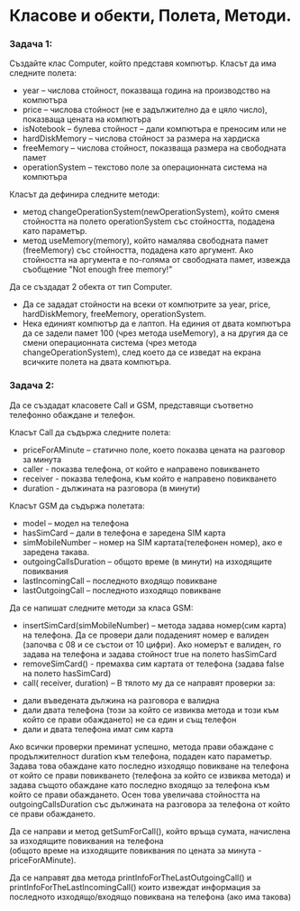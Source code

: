 # Класове и обекти, Полета, Методи.

### Задача 1:
Създайте клас Computer, който представя компютър. Класът да има следните полета:

* year – числова стойност, показваща година на производство на компютъра
* price – числова стойност (не е задължително да е цяло число), показваща цената на компютъра
* isNotebook – булева стойност – дали компютъра е преносим или не
* hardDiskMemory – числова стойност за размера на хардиска
* freeMemory – числова стойност, показваща размера на свободната памет
* operationSystem – текстово поле за операционната система на компютъра

Класът да дефинира следните методи:

- метод  changeOperationSystem(newOperationSystem), който сменя стойността на полето operationSystem със стойността, подадена като параметър.
- метод  useMemory(memory), който намалява свободната памет (freeMemory) със стойността, подадена като аргумент.
Ако стойността на аргумента е по-голяма от свободната памет, извежда съобщение "Not enough free memory!"

Да се създадат 2 обекта от тип Computer.

* Да се зададат стойности на всеки от компютрите за year, price, hardDiskMemory, freeMemory, operationSystem.
* Нека единият компютър да е лаптоп. На единия от двата компютъра да се задели памет 100 (чрез метода useMemory), а на другия
 да се смени операционната система (чрез метода changeOperationSystem), след което да се изведат на екрана всичките полета на двата компютъра.

### Задача 2:
Да се създадат класовете Call и GSM, представящи съответно телефонно обаждане и телефон.

Класът Call да съдържа следните полета:

* priceForAMinute – статично поле, което показва цената на разговор за минута
* caller  - показва телефона, от който е направено повикването
* receiver - показва телефона, към който е направено повикването
* duration - дължината на разговора (в минути)

Класът GSM да съдържа полетата:

* model – модел на телефона
* hasSimCard – дали в телефона е заредена SIM карта
* simMobileNumber – номер на SIM картата(телефонен номер), ако е заредена такава.
* outgoingCallsDuration – общото време (в минути) на изходящите повиквания
* lastIncomingCall – последното входящо повикване
* lastOutgoingCall – последното изходящо повикване

Да се напишат следните методи за класа GSM:

- insertSimCard(simMobileNumber) – метода задава номер(сим карта) на телефона.
Да се провери дали подаденият номер е валиден (започва с 08 и се състои от 10 цифри).
Ако номерът е валиден, го задава на телефона и задава стойност true на полето hasSimCard
- removeSimCard() - премахва сим картата от телефона (задава false на полето hasSimCard)
- call( receiver, duration) – В тялото му да се направят проверки за:
* дали въведената дължина на разговора е валидна
* дали двата телефона (този за който се извиква метода и този към който се прави обаждането) не са един и същ телефон
* дали и двата телефона имат сим карта

Ако всички проверки преминат успешно, метода прави обаждане с продължителност duration към телефона, подаден като параметър.
Задава това обаждане като последно изходящо повикване на телефона от който се прави повикването (телефона за който се извиква метода) и задава
същото обаждане като последно входящо за телефона към който се прави обаждането.
Осен това увеличава стойността на outgoingCallsDuration със дължината на разговора за телефона от който се прави обаждането.

Да се направи и метод  getSumForCall(), който връща сумата,  начислена за изходящите повиквания на телефона   
(общото време на изходящите повиквания по цената за минута - priceForAMinute).

Да се направят два метода  printInfoForTheLastOutgoingCall() и  printInfoForTheLastIncomingCall() които извеждат информация за последното
изходящо/входящо повиквана на телефона (ако има такова)
